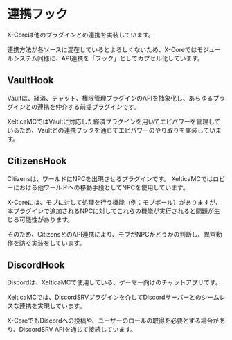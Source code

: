 # 連携フック
X-Coreは他のプラグインとの連携を実装しています。

連携方法が各ソースに混在しているとよろしくないため、X-Coreではモジュールシステム同様に、API連携を「フック」としてカプセル化しています。

## VaultHook
Vaultは、経済、チャット、権限管理プラグインのAPIを抽象化し、あらゆるプラグインとの連携を仲介する前提プラグインです。

XelticaMCではVaultに対応した経済プラグインを用いてエビパワーを管理しているため、Vaultとの連携フックを通じてエビパワーのやり取りを実装しています。

## CitizensHook
Citizensは、ワールドにNPCを出現させるプラグインです。
XelticaMCではロビーにおける他ワールドへの移動手段としてNPCを使用しています。

X-Coreには、モブに対して処理を行う機能（例：モブボール）がありますが、
本プラグインで追加されるNPCに対してこれらの機能が実行されると問題が生じる可能性があります。

そのため、CitizensとのAPI連携により、モブがNPCかどうかの判断し、異常動作を防ぐ実装をしています。

## DiscordHook

Discordは、XelticaMCで使用している、ゲーマー向けのチャットアプリです。

XelticaMCでは、DiscordSRVプラグインを介してDiscordサーバーとのシームレスな連携を実現しています。

X-CoreでもDiscordへの投稿や、ユーザーのロールの取得を必要とする場合があり、DiscordSRV APIを通じて接続しています。